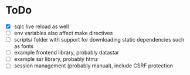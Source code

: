 # ToDo

- [X] sqlc live reload as well
- [ ] env variables also affect make directives
- [ ] scripts/ folder with support for downloading static dependencies such as fonts
- [ ] example frontend library, probably datastar
- [ ] example ssr library, probably htmz
- [ ] session management (probably manual), include CSRF protection
